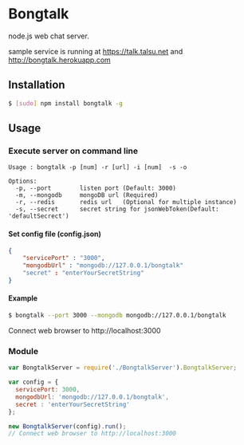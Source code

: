 Bongtalk
========

node.js web chat server.

sample service is running at https://talk.talsu.net and http://bongtalk.herokuapp.com

## Installation

```bash
$ [sudo] npm install bongtalk -g
```


## Usage

### Execute server on command line
```
Usage : bongtalk -p [num] -r [url] -i [num]  -s -o

Options:
  -p, --port        listen port (Default: 3000)
  -m, --mongodb     mongoDB url (Required)
  -r, --redis	    redis url	(Optional for multiple instance)
  -s, --secret      secret string for jsonWebToken(Default: 'defaultSecrect')
```
#### Set config file (config.json)
```json
{
	"servicePort" : "3000",
	"mongodbUrl" : "mongodb://127.0.0.1/bongtalk"
	"secret" : "enterYourSecretString"
}
```
#### Example
```bash
$ bongtalk --port 3000 --mongodb mongodb://127.0.0.1/bongtalk
```
Connect web browser to http://localhost:3000

### Module
```javascript
var BongtalkServer = require('./BongtalkServer').BongtalkServer;

var config = { 
  servicePort: 3000,
  mongodbUrl: 'mongodb://127.0.0.1/bongtalk',
  secret : 'enterYourSecretString'
};

new BongtalkServer(config).run();
// Connect web browser to http://localhost:3000
```
